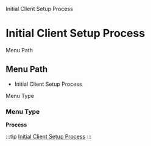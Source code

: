 
Initial Client Setup Process
# Initial Client Setup Process



Menu Path
## Menu Path



- Initial Client Setup Process

Menu Type
### Menu Type

**Process**


:::tip
[Initial Client Setup Process](functional-guide/process/process-initialclientsetup.md)
:::